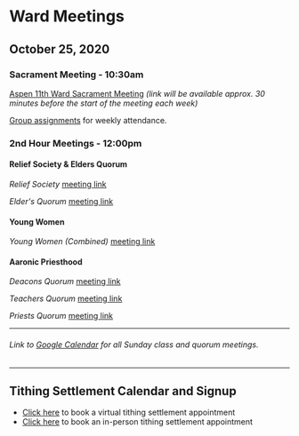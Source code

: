 # Ward Meetings

## October 25, 2020

### Sacrament Meeting - 10:30am

[Aspen 11th Ward Sacrament Meeting](https://tbd) *(link will be available approx. 30 minutes before the start of the meeting each week)*

[Group assignments](https://docs.google.com/document/d/1mpLDtxDyq9XB_umNcKlkvhGHiGv-0iW3OCYqaRxaDrI/preview) for weekly attendance.


### 2nd Hour Meetings - 12:00pm
<!---
* Course 11 (11-12yo) - Bro/Sis. Bridge [meeting link](https://meet.google.com/dno-ohaw-iin)
* Course 12 (11-12yo) - Bro/Sis. Ellis [meeting link](https://meet.google.com/zww-rnvx-gda)
* Course 13 (11-12yo) - Sis. Sharp/Scott [meeting link](https://meet.google.com/hcp-iuvu-bpw)
* Course 14 (11-12yo) - Bro/Sis. Weaver [meeting link](https://meet.google.com/itg-bpwo-kuq)
* Course 15 (11-12yo) - Bro/Sis. Creer [meeting link](https://meet.google.com/qpm-afzw-acd)
* Course 16/17 (16-18yo) - Bro/Sis. Wilde [meeting link](https://meet.google.com/yfh-xete-ruk)
* YSA - Jones [meeting link](https://meet.google.com/uxh-tedi-wum)
* Gospel Doctrine [meeting link](https://us02web.zoom.us/j/82941717355)
-->


#### Relief Society & Elders Quorum

*Relief Society* [meeting link](https://meet.google.com/pha-prfy-ykv)

*Elder's Quorum* [meeting link](https://meet.google.com/uif-nmvv-jtn)

#### Young Women

*Young Women (Combined)* [meeting link](https://meet.google.com/rph-cjvg-sgm)

<!-- *Young Women (12-15)* [meeting link](https://meet.google.com/qmq-tova-qhk) -->

#### Aaronic Priesthood

*Deacons Quorum* [meeting link](https://meet.google.com/qrq-bpze-pmu)

*Teachers Quorum* [meeting link](https://meet.google.com/wiz-zbgv-nxs)

*Priests Quorum* [meeting link](https://meet.google.com/hyi-jkmp-ymd)

   ---  
###### Link to [Google Calendar](https://calendar.google.com/calendar/u/1?cid=YXNwZW4xMWNvbW11bmljYXRpb25zQGdtYWlsLmNvbQ) for all Sunday class and quorum meetings.

   --- 
## Tithing Settlement Calendar and Signup
* [Click here](https://bishopsharp-tithing-settlement-2020-virtual.youcanbook.me) to book a virtual tithing settlement appointment
* [Click here](https://bishopsharp-tithing-settlement-2020.youcanbook.me) to book an in-person tithing settlement appointment





